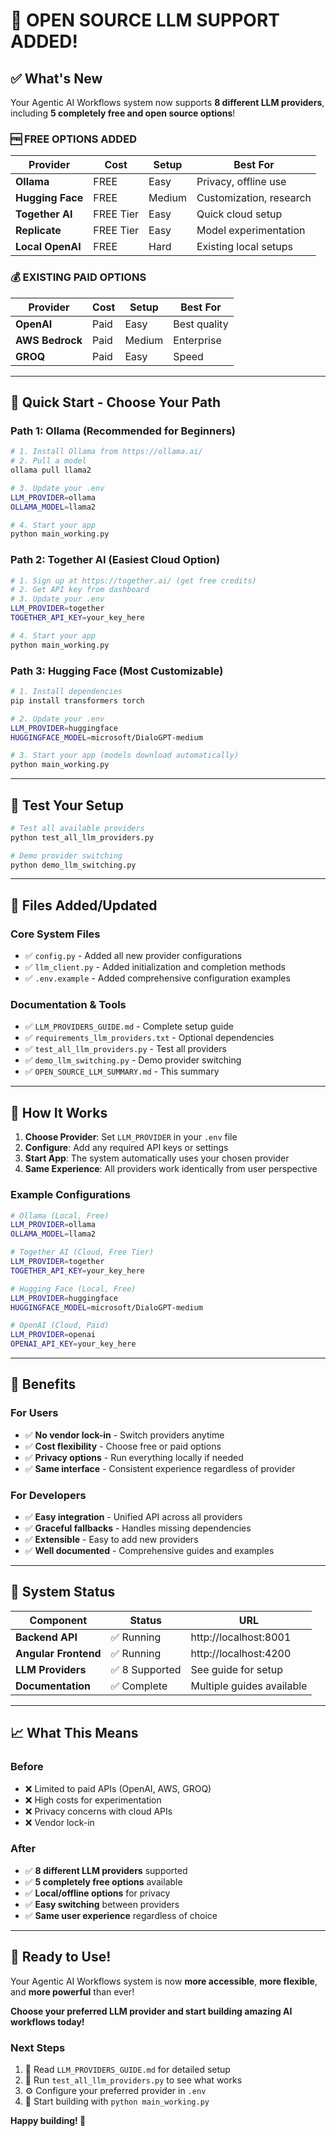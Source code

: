 # 🎉 **OPEN SOURCE LLM SUPPORT ADDED!**

## ✅ **What's New**

Your Agentic AI Workflows system now supports **8 different LLM providers**, including **5 completely free and open source options**!

### 🆓 **FREE OPTIONS ADDED**

| Provider | Cost | Setup | Best For |
|----------|------|-------|----------|
| **Ollama** | FREE | Easy | Privacy, offline use |
| **Hugging Face** | FREE | Medium | Customization, research |
| **Together AI** | FREE Tier | Easy | Quick cloud setup |
| **Replicate** | FREE Tier | Easy | Model experimentation |
| **Local OpenAI** | FREE | Hard | Existing local setups |

### 💰 **EXISTING PAID OPTIONS**

| Provider | Cost | Setup | Best For |
|----------|------|-------|----------|
| **OpenAI** | Paid | Easy | Best quality |
| **AWS Bedrock** | Paid | Medium | Enterprise |
| **GROQ** | Paid | Easy | Speed |

---

## 🚀 **Quick Start - Choose Your Path**

### Path 1: Ollama (Recommended for Beginners)
```bash
# 1. Install Ollama from https://ollama.ai/
# 2. Pull a model
ollama pull llama2

# 3. Update your .env
LLM_PROVIDER=ollama
OLLAMA_MODEL=llama2

# 4. Start your app
python main_working.py
```

### Path 2: Together AI (Easiest Cloud Option)
```bash
# 1. Sign up at https://together.ai/ (get free credits)
# 2. Get API key from dashboard
# 3. Update your .env
LLM_PROVIDER=together
TOGETHER_API_KEY=your_key_here

# 4. Start your app
python main_working.py
```

### Path 3: Hugging Face (Most Customizable)
```bash
# 1. Install dependencies
pip install transformers torch

# 2. Update your .env
LLM_PROVIDER=huggingface
HUGGINGFACE_MODEL=microsoft/DialoGPT-medium

# 3. Start your app (models download automatically)
python main_working.py
```

---

## 🧪 **Test Your Setup**

```bash
# Test all available providers
python test_all_llm_providers.py

# Demo provider switching
python demo_llm_switching.py
```

---

## 📁 **Files Added/Updated**

### Core System Files
- ✅ `config.py` - Added all new provider configurations
- ✅ `llm_client.py` - Added initialization and completion methods
- ✅ `.env.example` - Added comprehensive configuration examples

### Documentation & Tools
- ✅ `LLM_PROVIDERS_GUIDE.md` - Complete setup guide
- ✅ `requirements_llm_providers.txt` - Optional dependencies
- ✅ `test_all_llm_providers.py` - Test all providers
- ✅ `demo_llm_switching.py` - Demo provider switching
- ✅ `OPEN_SOURCE_LLM_SUMMARY.md` - This summary

---

## 🎯 **How It Works**

1. **Choose Provider**: Set `LLM_PROVIDER` in your `.env` file
2. **Configure**: Add any required API keys or settings
3. **Start App**: The system automatically uses your chosen provider
4. **Same Experience**: All providers work identically from user perspective

### Example Configurations

```bash
# Ollama (Local, Free)
LLM_PROVIDER=ollama
OLLAMA_MODEL=llama2

# Together AI (Cloud, Free Tier)
LLM_PROVIDER=together
TOGETHER_API_KEY=your_key_here

# Hugging Face (Local, Free)
LLM_PROVIDER=huggingface
HUGGINGFACE_MODEL=microsoft/DialoGPT-medium

# OpenAI (Cloud, Paid)
LLM_PROVIDER=openai
OPENAI_API_KEY=your_key_here
```

---

## 🌟 **Benefits**

### For Users
- ✅ **No vendor lock-in** - Switch providers anytime
- ✅ **Cost flexibility** - Choose free or paid options
- ✅ **Privacy options** - Run everything locally if needed
- ✅ **Same interface** - Consistent experience regardless of provider

### For Developers
- ✅ **Easy integration** - Unified API across all providers
- ✅ **Graceful fallbacks** - Handles missing dependencies
- ✅ **Extensible** - Easy to add new providers
- ✅ **Well documented** - Comprehensive guides and examples

---

## 🔧 **System Status**

| Component | Status | URL |
|-----------|--------|-----|
| **Backend API** | ✅ Running | http://localhost:8001 |
| **Angular Frontend** | ✅ Running | http://localhost:4200 |
| **LLM Providers** | ✅ 8 Supported | See guide for setup |
| **Documentation** | ✅ Complete | Multiple guides available |

---

## 📈 **What This Means**

### Before
- ❌ Limited to paid APIs (OpenAI, AWS, GROQ)
- ❌ High costs for experimentation
- ❌ Privacy concerns with cloud APIs
- ❌ Vendor lock-in

### After
- ✅ **8 different LLM providers** supported
- ✅ **5 completely free options** available
- ✅ **Local/offline options** for privacy
- ✅ **Easy switching** between providers
- ✅ **Same user experience** regardless of choice

---

## 🎊 **Ready to Use!**

Your Agentic AI Workflows system is now **more accessible**, **more flexible**, and **more powerful** than ever!

**Choose your preferred LLM provider and start building amazing AI workflows today!**

### Next Steps
1. 📖 Read `LLM_PROVIDERS_GUIDE.md` for detailed setup
2. 🧪 Run `test_all_llm_providers.py` to see what works
3. ⚙️ Configure your preferred provider in `.env`
4. 🚀 Start building with `python main_working.py`

**Happy building! 🚀**
